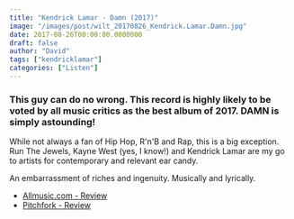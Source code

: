 ```yaml
---
title: "Kendrick Lamar - Damn (2017)"
image: "/images/post/wilt_20170826_Kendrick.Lamar.Damn.jpg"
date: 2017-08-26T00:00:00.0000000
draft: false
author: "David"
tags: ["kendricklamar"]
categories: ["Listen"]
---
```

### This guy can do no wrong. This record is highly likely to be voted by all music critics as the best album of 2017. DAMN is simply astounding!

 While not always a fan of Hip Hop, R'n'B and Rap, this is a big exception. Run The Jewels, Kayne West (yes, I know!) and Kendrick Lamar are my go to artists for contemporary and relevant ear candy.

 An embarrassment of riches and ingenuity. Musically and lyrically.

-  [Allmusic.com - Review](http://www.allmusic.com/album/damn-mw0003040142)
-  [Pitchfork - Review](http://pitchfork.com/reviews/albums/23147-damn/)